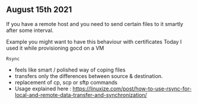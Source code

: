 ## August 15th 2021

If you have a remote host and you need to send certain files to it smartly after some interval.

Example you might want to have this behaviour with certificates
Today I used it while provisioning gocd on a VM

    Rsync

* feels like smart / polished way of coping files
* transfers only the differences between source & destination.
* replacement of cp, scp or sftp commands
* Usage explained here : https://linuxize.com/post/how-to-use-rsync-for-local-and-remote-data-transfer-and-synchronization/

